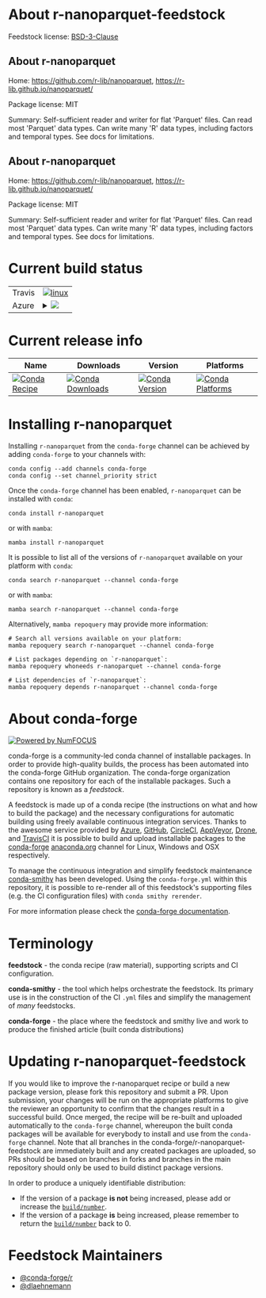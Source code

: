 About r-nanoparquet-feedstock
=============================

Feedstock license: [BSD-3-Clause](https://github.com/conda-forge/r-nanoparquet-feedstock/blob/main/LICENSE.txt)


About r-nanoparquet
-------------------

Home: https://github.com/r-lib/nanoparquet, https://r-lib.github.io/nanoparquet/

Package license: MIT

Summary: Self-sufficient reader and writer for flat 'Parquet' files. Can read most 'Parquet' data types. Can write many 'R' data types, including factors and temporal types. See docs for limitations.

About r-nanoparquet
-------------------

Home: https://github.com/r-lib/nanoparquet, https://r-lib.github.io/nanoparquet/

Package license: MIT

Summary: Self-sufficient reader and writer for flat 'Parquet' files. Can read most 'Parquet' data types. Can write many 'R' data types, including factors and temporal types. See docs for limitations.

Current build status
====================


<table><tr>
    <td>Travis</td>
    <td>
      <a href="https://app.travis-ci.com/conda-forge/r-nanoparquet-feedstock">
        <img alt="linux" src="https://img.shields.io/travis/com/conda-forge/r-nanoparquet-feedstock/main.svg?label=Linux">
      </a>
    </td>
  </tr>
    
  <tr>
    <td>Azure</td>
    <td>
      <details>
        <summary>
          <a href="https://dev.azure.com/conda-forge/feedstock-builds/_build/latest?definitionId=22907&branchName=main">
            <img src="https://dev.azure.com/conda-forge/feedstock-builds/_apis/build/status/r-nanoparquet-feedstock?branchName=main">
          </a>
        </summary>
        <table>
          <thead><tr><th>Variant</th><th>Status</th></tr></thead>
          <tbody><tr>
              <td>linux_64</td>
              <td>
                <a href="https://dev.azure.com/conda-forge/feedstock-builds/_build/latest?definitionId=22907&branchName=main">
                  <img src="https://dev.azure.com/conda-forge/feedstock-builds/_apis/build/status/r-nanoparquet-feedstock?branchName=main&jobName=linux&configuration=linux%20linux_64_" alt="variant">
                </a>
              </td>
            </tr><tr>
              <td>linux_aarch64</td>
              <td>
                <a href="https://dev.azure.com/conda-forge/feedstock-builds/_build/latest?definitionId=22907&branchName=main">
                  <img src="https://dev.azure.com/conda-forge/feedstock-builds/_apis/build/status/r-nanoparquet-feedstock?branchName=main&jobName=linux&configuration=linux%20linux_aarch64_" alt="variant">
                </a>
              </td>
            </tr><tr>
              <td>linux_ppc64le</td>
              <td>
                <a href="https://dev.azure.com/conda-forge/feedstock-builds/_build/latest?definitionId=22907&branchName=main">
                  <img src="https://dev.azure.com/conda-forge/feedstock-builds/_apis/build/status/r-nanoparquet-feedstock?branchName=main&jobName=linux&configuration=linux%20linux_ppc64le_" alt="variant">
                </a>
              </td>
            </tr><tr>
              <td>osx_64</td>
              <td>
                <a href="https://dev.azure.com/conda-forge/feedstock-builds/_build/latest?definitionId=22907&branchName=main">
                  <img src="https://dev.azure.com/conda-forge/feedstock-builds/_apis/build/status/r-nanoparquet-feedstock?branchName=main&jobName=osx&configuration=osx%20osx_64_" alt="variant">
                </a>
              </td>
            </tr>
          </tbody>
        </table>
      </details>
    </td>
  </tr>
</table>

Current release info
====================

| Name | Downloads | Version | Platforms |
| --- | --- | --- | --- |
| [![Conda Recipe](https://img.shields.io/badge/recipe-r--nanoparquet-green.svg)](https://anaconda.org/conda-forge/r-nanoparquet) | [![Conda Downloads](https://img.shields.io/conda/dn/conda-forge/r-nanoparquet.svg)](https://anaconda.org/conda-forge/r-nanoparquet) | [![Conda Version](https://img.shields.io/conda/vn/conda-forge/r-nanoparquet.svg)](https://anaconda.org/conda-forge/r-nanoparquet) | [![Conda Platforms](https://img.shields.io/conda/pn/conda-forge/r-nanoparquet.svg)](https://anaconda.org/conda-forge/r-nanoparquet) |

Installing r-nanoparquet
========================

Installing `r-nanoparquet` from the `conda-forge` channel can be achieved by adding `conda-forge` to your channels with:

```
conda config --add channels conda-forge
conda config --set channel_priority strict
```

Once the `conda-forge` channel has been enabled, `r-nanoparquet` can be installed with `conda`:

```
conda install r-nanoparquet
```

or with `mamba`:

```
mamba install r-nanoparquet
```

It is possible to list all of the versions of `r-nanoparquet` available on your platform with `conda`:

```
conda search r-nanoparquet --channel conda-forge
```

or with `mamba`:

```
mamba search r-nanoparquet --channel conda-forge
```

Alternatively, `mamba repoquery` may provide more information:

```
# Search all versions available on your platform:
mamba repoquery search r-nanoparquet --channel conda-forge

# List packages depending on `r-nanoparquet`:
mamba repoquery whoneeds r-nanoparquet --channel conda-forge

# List dependencies of `r-nanoparquet`:
mamba repoquery depends r-nanoparquet --channel conda-forge
```


About conda-forge
=================

[![Powered by
NumFOCUS](https://img.shields.io/badge/powered%20by-NumFOCUS-orange.svg?style=flat&colorA=E1523D&colorB=007D8A)](https://numfocus.org)

conda-forge is a community-led conda channel of installable packages.
In order to provide high-quality builds, the process has been automated into the
conda-forge GitHub organization. The conda-forge organization contains one repository
for each of the installable packages. Such a repository is known as a *feedstock*.

A feedstock is made up of a conda recipe (the instructions on what and how to build
the package) and the necessary configurations for automatic building using freely
available continuous integration services. Thanks to the awesome service provided by
[Azure](https://azure.microsoft.com/en-us/services/devops/), [GitHub](https://github.com/),
[CircleCI](https://circleci.com/), [AppVeyor](https://www.appveyor.com/),
[Drone](https://cloud.drone.io/welcome), and [TravisCI](https://travis-ci.com/)
it is possible to build and upload installable packages to the
[conda-forge](https://anaconda.org/conda-forge) [anaconda.org](https://anaconda.org/)
channel for Linux, Windows and OSX respectively.

To manage the continuous integration and simplify feedstock maintenance
[conda-smithy](https://github.com/conda-forge/conda-smithy) has been developed.
Using the ``conda-forge.yml`` within this repository, it is possible to re-render all of
this feedstock's supporting files (e.g. the CI configuration files) with ``conda smithy rerender``.

For more information please check the [conda-forge documentation](https://conda-forge.org/docs/).

Terminology
===========

**feedstock** - the conda recipe (raw material), supporting scripts and CI configuration.

**conda-smithy** - the tool which helps orchestrate the feedstock.
                   Its primary use is in the construction of the CI ``.yml`` files
                   and simplify the management of *many* feedstocks.

**conda-forge** - the place where the feedstock and smithy live and work to
                  produce the finished article (built conda distributions)


Updating r-nanoparquet-feedstock
================================

If you would like to improve the r-nanoparquet recipe or build a new
package version, please fork this repository and submit a PR. Upon submission,
your changes will be run on the appropriate platforms to give the reviewer an
opportunity to confirm that the changes result in a successful build. Once
merged, the recipe will be re-built and uploaded automatically to the
`conda-forge` channel, whereupon the built conda packages will be available for
everybody to install and use from the `conda-forge` channel.
Note that all branches in the conda-forge/r-nanoparquet-feedstock are
immediately built and any created packages are uploaded, so PRs should be based
on branches in forks and branches in the main repository should only be used to
build distinct package versions.

In order to produce a uniquely identifiable distribution:
 * If the version of a package **is not** being increased, please add or increase
   the [``build/number``](https://docs.conda.io/projects/conda-build/en/latest/resources/define-metadata.html#build-number-and-string).
 * If the version of a package **is** being increased, please remember to return
   the [``build/number``](https://docs.conda.io/projects/conda-build/en/latest/resources/define-metadata.html#build-number-and-string)
   back to 0.

Feedstock Maintainers
=====================

* [@conda-forge/r](https://github.com/orgs/conda-forge/teams/r/)
* [@dlaehnemann](https://github.com/dlaehnemann/)

